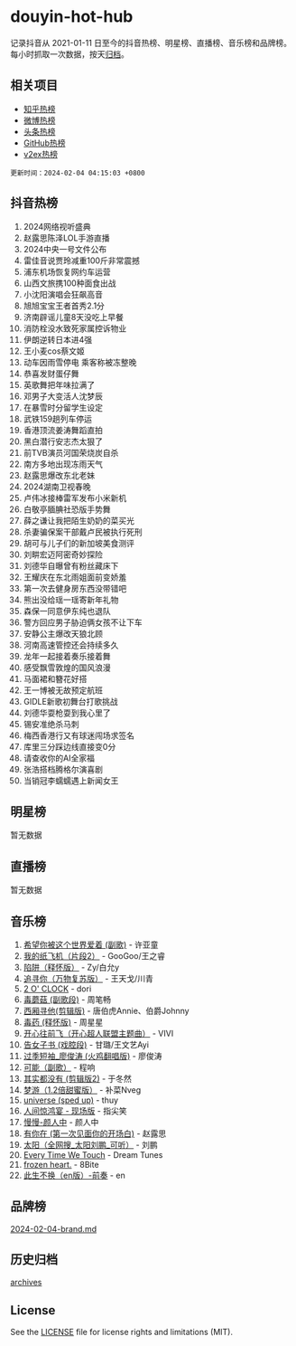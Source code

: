 # douyin-hot-hub

记录抖音从 2021-01-11 日至今的抖音热榜、明星榜、直播榜、音乐榜和品牌榜。每小时抓取一次数据，按天[归档](archives)。

## 相关项目

- [知乎热榜](https://github.com/lonnyzhang423/zhihu-hot-hub)
- [微博热榜](https://github.com/lonnyzhang423/weibo-hot-hub)
- [头条热榜](https://github.com/lonnyzhang423/toutiao-hot-hub)
- [GitHub热榜](https://github.com/lonnyzhang423/github-hot-hub)
- [v2ex热榜](https://github.com/lonnyzhang423/v2ex-hot-hub)


`更新时间：2024-02-04 04:15:03 +0800`

## 抖音热榜

1. 2024网络视听盛典
1. 赵露思陈泽LOL手游直播
1. 2024中央一号文件公布
1. 雷佳音说贾玲减重100斤非常震撼
1. 浦东机场恢复网约车运营
1. 山西文旅携100种面食出战
1. 小沈阳演唱会狂飙高音
1. 旭旭宝宝王者首秀2.1分
1. 济南辟谣儿童8天没吃上早餐
1. 消防栓没水致死家属控诉物业
1. 伊朗逆转日本进4强
1. 王小麦cos蔡文姬
1. 动车因雨雪停电 乘客称被冻整晚
1. 恭喜发财蛋仔舞
1. 英歌舞把年味拉满了
1. 邓男子大变活人沈梦辰
1. 在暴雪时分留学生设定
1. 武铁159趟列车停运
1. 香港顶流姜涛舞蹈直拍
1. 黑白潜行安志杰太狠了
1. 前TVB演员河国荣烧炭自杀
1. 南方多地出现冻雨天气
1. 赵露思爆改东北老妹
1. 2024湖南卫视春晚
1. 卢伟冰接棒雷军发布小米新机
1. 白敬亭腼腆社恐版手势舞
1. 薛之谦让我把陌生奶奶的菜买光
1. 杀妻骗保案干部戴卢民被执行死刑
1. 胡可与儿子们的新加坡美食测评
1. 刘畊宏迈阿密奇妙探险
1. 刘德华自曝曾有粉丝藏床下
1. 王耀庆在东北雨姐面前变娇羞
1. 第一次去健身房东西没带错吧
1. 熊出没给瑶一瑶寄新年礼物
1. 森保一同意伊东纯也退队
1. 警方回应男子胁迫俩女孩不让下车
1. 安静公主爆改天狼北顾
1. 河南高速管控还会持续多久
1. 龙年一起接着奏乐接着舞
1. 感受飘雪敦煌的国风浪漫
1. 马面裙和簪花好搭
1. 王一博被无故预定航班
1. GIDLE新歌初舞台打歌挑战
1. 刘德华耍枪耍到我心里了
1. 锡安准绝杀马刺
1. 梅西香港行又有球迷闯场求签名
1. 库里三分踩边线直接变0分
1. 请查收你的AI全家福
1. 张浩搭档腾格尔演喜剧
1. 当销冠李蠕蠕遇上新闻女王

## 明星榜

暂无数据

## 直播榜

暂无数据

## 音乐榜

1. [希望你被这个世界爱着 (副歌)](https://sf5-hl-cdn-tos.douyinstatic.com/obj/tos-cn-ve-2774/oUHCmWQfZlE3QQBKBeD8rCFLpJzPgCpImhsxMt) - 许亚童
1. [我的纸飞机（片段2）](https://sf6-cdn-tos.douyinstatic.com/obj/tos-cn-ve-2774/oM2ZrKcg2CD5AeRB2gkeXOFB1IxAGJdZPazYHf) - GooGoo/王之睿
1. [陷阱（释怀版）](https://sf5-hl-cdn-tos.douyinstatic.com/obj/tos-cn-ve-2774/oE8C21LeZrzKLDFfQYgMzx4GAIHageG5IzayY7) - Zy/白允y
1. [追寻你（万物复苏版）](https://sf5-hl-cdn-tos.douyinstatic.com/obj/tos-cn-ve-2774/oYeAZJsbjIDit9APmBg8u6uDUQnHmoCf3gbo74) - 王天戈/川青
1. [2 O' CLOCK](https://sf6-cdn-tos.douyinstatic.com/obj/tos-cn-ve-2774/oIUBICeqlYQHTigCBOnCMlwBZJkgiBjt1oDfbg) - dori
1. [毒蘑菇 (副歌段)](https://sf5-hl-cdn-tos.douyinstatic.com/obj/tos-cn-ve-2774/ocDEUsfdLjxnlFXtfogBCiQCEqYB7QZgZ8VViM) - 周笔畅
1. [西厢寻他(剪辑版)](https://sf5-hl-cdn-tos.douyinstatic.com/obj/tos-cn-ve-2774/oUsAVfAQKlRNxEv5qxvIB8o5qmIWUcXbzJKJhw) - 唐伯虎Annie、伯爵Johnny
1. [毒药 (释怀版)](https://sf5-hl-cdn-tos.douyinstatic.com/obj/tos-cn-ve-2774/oYILMEAzspdZBIzy4frJNB8ZHPHWAhiwowd4Ad) - 周星星
1. [开心往前飞（开心超人联盟主题曲）](https://sf5-hl-cdn-tos.douyinstatic.com/obj/tos-cn-ve-2774/9d8fb7c82cf1421fb93a9fe925275e0a) - VIVI
1. [告女子书 (戏腔段)](https://sf3-cdn-tos.douyinstatic.com/obj/tos-cn-ve-2774/osCCzFxWgstBDi92ZfBB4ht7gQENBmQMAl0eI6) - 甘璐/王文艺Ayi
1. [过季短袖_廖俊涛 (火鸡翻唱版)](https://sf5-hl-cdn-tos.douyinstatic.com/obj/tos-cn-ve-2774/ogQVJl0tRBKxQgZji7YClFEBrVDeHpPTWfCZbQ) - 廖俊涛
1. [可能（副歌）](https://sf5-hl-cdn-tos.douyinstatic.com/obj/tos-cn-ve-2774/cde1731888894259b333569393c2fb51) - 程响
1. [其实都没有 (剪辑版2)](https://sf5-hl-cdn-tos.douyinstatic.com/obj/tos-cn-ve-2774/oEBNQenHZtBhxYjGgUDQk0BCHTigQafgFlbQ7k) - 于冬然
1. [梦游（1.2倍甜蜜版）](https://sf5-hl-cdn-tos.douyinstatic.com/obj/tos-cn-ve-2774/o4gyAUm8hwufoEABmwVIiQtHsFuGzAEEWtNMzo) - 补菜Nveg
1. [universe (sped up)](https://sf3-cdn-tos.douyinstatic.com/obj/tos-cn-ve-2774/oIQnurQLDCsdYeegkM4CKuVb23MZBXtX6QB8bv) - thuy
1. [人间惊鸿宴 - 现场版](https://sf5-hl-cdn-tos.douyinstatic.com/obj/tos-cn-ve-2774/osF4mrPePAf2Yv8Wfr5fATCHZwL5h1QiGQAKwz) - 指尖笑
1. [慢慢-颜人中](https://sf5-hl-cdn-tos.douyinstatic.com/obj/tos-cn-ve-2774/ocjHNfBXdBxQNC8ZGAeoLMFTUgtBg8bkExunDC) - 颜人中
1. [有你在 (第一次见面你的开场白)](https://sf6-cdn-tos.douyinstatic.com/obj/tos-cn-ve-2774/oAthrQ3ClJBfI57uBoFEgNDYtNCZ0TSYQQfxQ0) - 赵露思
1. [太阳（全网搜_太阳刘鹏_可听）](https://sf5-hl-cdn-tos.douyinstatic.com/obj/tos-cn-ve-2774/ogWbyIQnlBFImVbeDocRdCIYtBHlbJXgfZMvgz) - 刘鹏
1. [Every Time We Touch](https://sf5-hl-cdn-tos.douyinstatic.com/obj/tos-cn-ve-2774/ogN6lUKQeBBfEVhIOMikG1CcJjugxk1tztZyhP) - Dream Tunes
1. [frozen heart.](https://sf6-cdn-tos.douyinstatic.com/obj/tos-cn-ve-2774/oIIWJfyjIACZA9zQMtnJ6hQQhFC4vhCupoRBsO) - 8Bite
1. [此生不换（en版）-前奏](https://sf5-hl-cdn-tos.douyinstatic.com/obj/tos-cn-ve-2774/oMDvUGwhKrKYDEqXiMYEwxZqBWIJFA92CiLAO) - en

## 品牌榜

[2024-02-04-brand.md](archives/2024-02-04-brand.md)

## 历史归档

[archives](archives)

## License

See the [LICENSE](LICENSE) file for license rights and limitations (MIT).
